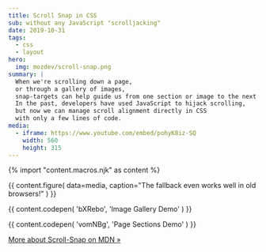 ```yaml
---
title: Scroll Snap in CSS
sub: without any JavaScript "scrolljacking"
date: 2019-10-31
tags:
  - css
  - layout
hero:
  img: mozdev/scroll-snap.png
summary: |
  When we're scrolling down a page,
  or through a gallery of images,
  snap-targets can help guide us from one section or image to the next.
  In the past, developers have used JavaScript to hijack scrolling,
  but now we can manage scroll alignment directly in CSS
  with only a few lines of code.
media:
  - iframe: https://www.youtube.com/embed/pohyK8iz-SQ
    width: 560
    height: 315
---
```


{% import "content.macros.njk" as content %}

{{ content.figure(
  data=media,
  caption="The fallback even works well in old browsers!"
) }}

{{ content.codepen(
  'bXRebo',
  'Image Gallery Demo'
) }}

{{ content.codepen(
  'vomNBg',
  'Page Sections Demo'
) }}

[More about Scroll-Snap on MDN »](https://developer.mozilla.org/en-US/docs/Web/CSS/CSS_Scroll_Snap/Basic_concepts)
